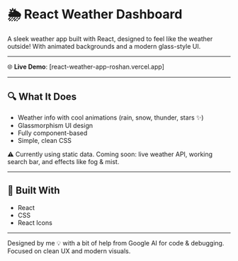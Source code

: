 # 🌦️ React Weather Dashboard

A sleek weather app built with React, designed to feel like the weather outside! With animated backgrounds and a modern glass-style UI.

---

🌐 **Live Demo**: [react-weather-app-roshan.vercel.app]

---
## 🔍 What It Does

- Weather info with cool animations (rain, snow, thunder, stars ✨)
- Glassmorphism UI design
- Fully component-based
- Simple, clean CSS

⚠️ Currently using static data. Coming soon: live weather API, working search bar, and effects like fog & mist.

---

## 🧰 Built With

- React  
- CSS
- React Icons

---

Designed by me 💡 with a bit of help from Google AI for code & debugging. Focused on clean UX and modern visuals.
